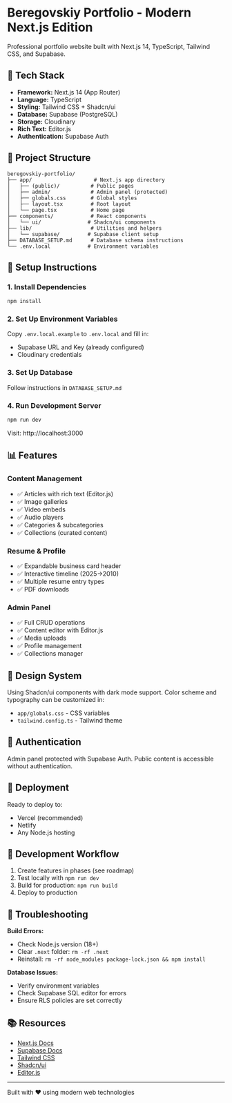 # Beregovskiy Portfolio - Modern Next.js Edition

Professional portfolio website built with Next.js 14, TypeScript, Tailwind CSS, and Supabase.

## 🚀 Tech Stack

- **Framework:** Next.js 14 (App Router)
- **Language:** TypeScript
- **Styling:** Tailwind CSS + Shadcn/ui
- **Database:** Supabase (PostgreSQL)
- **Storage:** Cloudinary
- **Rich Text:** Editor.js
- **Authentication:** Supabase Auth

## 📁 Project Structure

```
beregovskiy-portfolio/
├── app/                    # Next.js app directory
│   ├── (public)/          # Public pages
│   ├── admin/             # Admin panel (protected)
│   ├── globals.css        # Global styles
│   ├── layout.tsx         # Root layout
│   └── page.tsx           # Home page
├── components/            # React components
│   └── ui/               # Shadcn/ui components
├── lib/                   # Utilities and helpers
│   └── supabase/         # Supabase client setup
├── DATABASE_SETUP.md      # Database schema instructions
└── .env.local            # Environment variables
```

## 🔧 Setup Instructions

### 1. Install Dependencies
```bash
npm install
```

### 2. Set Up Environment Variables
Copy `.env.local.example` to `.env.local` and fill in:
- Supabase URL and Key (already configured)
- Cloudinary credentials

### 3. Set Up Database
Follow instructions in `DATABASE_SETUP.md`

### 4. Run Development Server
```bash
npm run dev
```

Visit: http://localhost:3000

## 📊 Features

### Content Management
- ✅ Articles with rich text (Editor.js)
- ✅ Image galleries
- ✅ Video embeds
- ✅ Audio players
- ✅ Categories & subcategories
- ✅ Collections (curated content)

### Resume & Profile
- ✅ Expandable business card header
- ✅ Interactive timeline (2025→2010)
- ✅ Multiple resume entry types
- ✅ PDF downloads

### Admin Panel
- ✅ Full CRUD operations
- ✅ Content editor with Editor.js
- ✅ Media uploads
- ✅ Profile management
- ✅ Collections manager

## 🎨 Design System

Using Shadcn/ui components with dark mode support.
Color scheme and typography can be customized in:
- `app/globals.css` - CSS variables
- `tailwind.config.ts` - Tailwind theme

## 🔐 Authentication

Admin panel protected with Supabase Auth.
Public content is accessible without authentication.

## 🚢 Deployment

Ready to deploy to:
- Vercel (recommended)
- Netlify
- Any Node.js hosting

## 📝 Development Workflow

1. Create features in phases (see roadmap)
2. Test locally with `npm run dev`
3. Build for production: `npm run build`
4. Deploy to production

## 🐛 Troubleshooting

**Build Errors:**
- Check Node.js version (18+)
- Clear `.next` folder: `rm -rf .next`
- Reinstall: `rm -rf node_modules package-lock.json && npm install`

**Database Issues:**
- Verify environment variables
- Check Supabase SQL editor for errors
- Ensure RLS policies are set correctly

## 📚 Resources

- [Next.js Docs](https://nextjs.org/docs)
- [Supabase Docs](https://supabase.com/docs)
- [Tailwind CSS](https://tailwindcss.com/docs)
- [Shadcn/ui](https://ui.shadcn.com)
- [Editor.js](https://editorjs.io)

---

Built with ❤️ using modern web technologies

